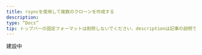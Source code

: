 ```yaml
---
title: rsyncを使用して複数のクローンを作成する
description:
type: “Docs”
tip: トップバーの固定フォーマットは削除しないでください、descriptionは記事の説明であり、未記入の場合は内容の最初の段落の文字が切り取られます。
---
```

建設中